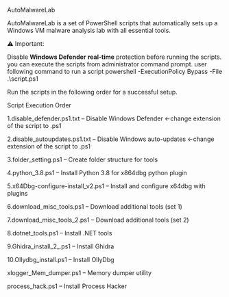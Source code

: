 AutoMalwareLab

AutoMalwareLab is a set of PowerShell scripts that automatically sets up a Windows VM malware analysis lab with all essential tools.

⚠️ Important:

Disable **Windows Defender** **real-time** protection before running the scripts.
you can execute the scripts from administrator command prompt. user following command to run a script
powershell -ExecutionPolicy Bypass -File .\script.ps1

Run the scripts in the following order for a successful setup.

Script Execution Order

1.disable_defender.ps1.txt – Disable Windows Defender  <-change extension of the script to .ps1

2.disable_autoupdates.ps1.txt – Disable Windows auto-updates   <-change extension of the script to .ps1

3.folder_setting.ps1 – Create folder structure for tools

4.python_3.8.ps1 – Install Python 3.8 for x864dbg python plugin

5.x64Dbg-configure-install_v2.ps1 – Install and configure x64dbg with plugins

6.download_misc_tools.ps1 – Download additional tools (set 1)

7.download_misc_tools_2.ps1 – Download additional tools (set 2)

8.dotnet_tools.ps1 – Install .NET tools

9.Ghidra_install_2_.ps1 – Install Ghidra

10.Ollydbg_install.ps1 – Install OllyDbg

xlogger_Mem_dumper.ps1 – Memory dumper utility

process_hack.ps1 – Install Process Hacker
